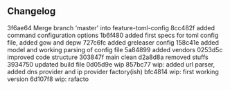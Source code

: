 ## Changelog

3f6ae64 Merge branch 'master' into feature-toml-config
8cc482f added command configuration options
1b6f480 added first specs for toml config file, added gow and depw
727c6fc added greleaser config
158c41e added model and working parsing of config file
5a84899 added vendors
0253d5c improved code structure
303847f main clean
d2a8d8a removed stuffs
3934750 updated build file
0d05d9e wip
857bc77 wip: added url parser, added dns provider and ip provider factory(ish)
bfc4814 wip: first working version
6d107f8 wip: rafacto

